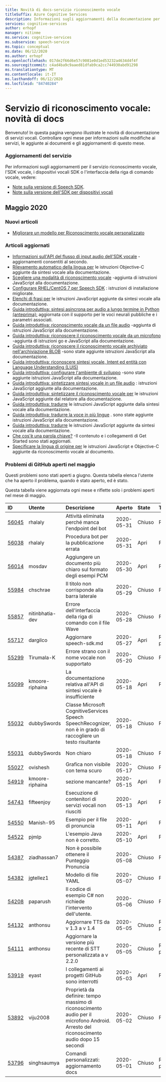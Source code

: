 ```yaml
---
title: Novità di docs-servizio riconoscimento vocale
titleSuffix: Azure Cognitive Services
description: Informazioni sugli aggiornamenti della documentazione per il servizio riconoscimento vocale di Azure.
services: cognitive-services
author: erhopf
manager: nitinme
ms.service: cognitive-services
ms.subservice: speech-service
ms.topic: conceptual
ms.date: 06/12/2020
ms.author: erhopf
ms.openlocfilehash: 017de2f66d6e57c9081e0d1ed53232a4634d4f4f
ms.sourcegitcommit: c4ad4ba9c9aaed81dfab9ca2cc744930abd91298
ms.translationtype: MT
ms.contentlocale: it-IT
ms.lasthandoff: 06/12/2020
ms.locfileid: "84740284"
---
```

# <a name="speech-service-whats-new-in-docs"></a>Servizio di riconoscimento vocale: novità di docs

Benvenuto! In questa pagina vengono illustrate le novità di documentazione di servizi vocali. Controllare ogni mese per informazioni sulle modifiche ai servizi, le aggiunte ai documenti e gli aggiornamenti di questo mese.

### <a name="service-updates"></a>Aggiornamenti del servizio

Per informazioni sugli aggiornamenti per il servizio riconoscimento vocale, l'SDK vocale, i dispositivi vocali SDK o l'interfaccia della riga di comando vocale, vedere:
* [Note sulla versione di Speech SDK](releasenotes.md).
* [Note sulla versione dell'SDK per dispositivi vocali](devices-sdk-release-notes.md)

## <a name="may-2020"></a>Maggio 2020

### <a name="new-articles"></a>Nuovi articoli

* [Migliorare un modello per Riconoscimento vocale personalizzato](how-to-custom-speech-improve-accuracy.md)

### <a name="updated-articles"></a>Articoli aggiornati

* [Informazioni sull'API del flusso di input audio dell'SDK vocale](how-to-use-audio-input-streams.md) -aggiornamenti consentiti al secondo.
* [Rilevamento automatico della lingua per](how-to-automatic-language-detection.md) le istruzioni Objective-C aggiunte da sintesi vocale alla documentazione.
* [Scegliere una modalità di riconoscimento vocale](how-to-choose-recognition-mode.md) -aggiunta di istruzioni JavaScript alla documentazione.
* [Configurare RHEL/CentOS 7 per Speech SDK](how-to-configure-rhel-centos-7.md) : istruzioni di installazione migliorate.
* [Elenchi di frasi per](how-to-phrase-lists.md) le istruzioni JavaScript aggiunte da sintesi vocale alla documentazione.
* [Guida introduttiva: sintesi asincrona per audio a lungo termine in Python (anteprima):](quickstarts/text-to-speech/async-synthesis-long-form-audio.md) aggiornata con il supporto per le voci neurali pubbliche e i parametri associati.
* [Guida introduttiva: riconoscimento vocale da un file audio](quickstarts/speech-to-text-from-file.md) -aggiunta di istruzioni JavaScript alla documentazione.
* [Guida introduttiva: riconoscere il riconoscimento vocale da un microfono](quickstarts/speech-to-text-from-microphone.md ) -aggiunta di istruzioni go e JavaScript alla documentazione.
* [Guida introduttiva: riconoscere il riconoscimento vocale archiviato nell'archiviazione BLOB](quickstarts/from-blob.md) -sono state aggiunte istruzioni JavaScript alla documentazione.
* [Guida introduttiva: riconoscere sintesi vocale, Intent ed entità con Language Understanding (LUIS)](quickstarts/intent-recognition.md)
* [Guida introduttiva: configurare l'ambiente di sviluppo](quickstarts/setup-platform.md) -sono state aggiunte istruzioni JavaScript alla documentazione.
* [Guida introduttiva: sintetizzare sintesi vocale in un file audio](quickstarts/text-to-speech-audio-file.md) : istruzioni JavaScript aggiunte alla documentazione.
* [Guida introduttiva: sintetizzare il riconoscimento vocale per](quickstarts/text-to-speech.md) le istruzioni JavaScript aggiunte dal relatore alla documentazione.
* [Guida introduttiva: tradurre](quickstarts/translate-speech-to-speech.md) le istruzioni JavaScript aggiunte dalla sintesi vocale alla documentazione.
* [Guida introduttiva: tradurre la voce in più lingue](quickstarts/translate-speech-to-text-multiple-languages.md) . sono state aggiunte istruzioni JavaScript alla documentazione.
* [Guida introduttiva: tradurre](quickstarts/translate-speech-to-text.md) le istruzioni JavaScript aggiunte da sintesi vocale alla documentazione.
* [Che cos'è una parola chiave?](custom-keyword-overview.md) -Il contenuto e i collegamenti di Get Started sono stati aggiornati.
* [Specificare la lingua di origine per](how-to-specify-source-language.md) le istruzioni JavaScript e Objective-C aggiunte da riconoscimento vocale al documento.

### <a name="github-issues-opened-in-may"></a>Problemi di GitHub aperti nel maggio

Questi problemi sono stati aperti a giugno. Questa tabella elenca l'utente che ha aperto il problema, quando è stato aperto, ed è stato.  

Questa tabella viene aggiornata ogni mese e riflette solo i problemi aperti nel mese di maggio.  

|ID|Utente|Descrizione|Aperto|State|Type|
| :--- | :--- | :--- | :--- | :--- | :--- |
|[56045](https://github.com/MicrosoftDocs/azure-docs/issues/56045)|rhalaly|Attività eliminata perché manca l'endpoint del bot|2020-05-31|Chiuso|Problema|
|[56038](https://github.com/MicrosoftDocs/azure-docs/issues/56038)|rhalaly|Procedura bot per la pubblicazione errata|2020-05-31|Apri|Problema|
|[56014](https://github.com/MicrosoftDocs/azure-docs/issues/56014)|mosdav|Aggiungere un documento più chiaro sul formato degli esempi PCM|2020-05-30|Apri|Problema|
|[55984](https://github.com/MicrosoftDocs/azure-docs/issues/55984)|chschrae|Il titolo non corrisponde alla barra laterale|2020-05-29|Chiuso|Problema|
|[55857](https://github.com/MicrosoftDocs/azure-docs/issues/55857)|nitinbhatia-dev|Errore dell'interfaccia della riga di comando con il file Wave|2020-05-28|Chiuso|Problema|
|[55717](https://github.com/MicrosoftDocs/azure-docs/pull/55717)|dargilco|Aggiornare speech-sdk.md|2020-05-27|Apri|Richiesta pull|
|[55299](https://github.com/MicrosoftDocs/azure-docs/issues/55299)|Tirumala-K|Errore strano con il nome vocale non supportato|2020-05-20|Chiuso|Problema|
|[55099](https://github.com/MicrosoftDocs/azure-docs/issues/55099)|kmoore-riphaina|La documentazione relativa all'API di sintesi vocale è insufficiente|2020-05-18|Apri|Problema|
|[55032](https://github.com/MicrosoftDocs/azure-docs/issues/55032)|dubbySwords|Classe Microsoft CognitiveServices Speech SpeechRecognizer, non è in grado di raccogliere un testo risultante|2020-05-18|Chiuso|Problema|
|[55031](https://github.com/MicrosoftDocs/azure-docs/issues/55031)|dubbySwords|Non chiaro|2020-05-18|Chiuso|Problema|
|[55027](https://github.com/MicrosoftDocs/azure-docs/issues/55027)|ovishesh|Grafica non visibile con tema scuro|2020-05-17|Chiuso|Problema|
|[54919](https://github.com/MicrosoftDocs/azure-docs/issues/54919)|kmoore-riphaina|sezione mancante?|2020-05-15|Apri|Problema|
|[54743](https://github.com/MicrosoftDocs/azure-docs/issues/54743)|fifteenjoy|Esecuzione di contenitori di servizi vocali non riusciti|2020-05-13|Apri|Problema|
|[54550](https://github.com/MicrosoftDocs/azure-docs/issues/54550)|Manish-95|Esempio per il file di pronuncia|2020-05-11|Apri|Problema|
|[54522](https://github.com/MicrosoftDocs/azure-docs/issues/54522)|pjmlp|L'esempio Java non è corretto.|2020-05-10|Apri|Problema|
|[54387](https://github.com/MicrosoftDocs/azure-docs/issues/54387)|ziadhassan7|Non è possibile ottenere il Punteggio Pronuncia|2020-05-08|Chiuso|Problema|
|[54382](https://github.com/MicrosoftDocs/azure-docs/issues/54382)|jgtellez1|Modello di file YAML|2020-05-07|Chiuso|Problema|
|[54208](https://github.com/MicrosoftDocs/azure-docs/issues/54208)|paparush|Il codice di esempio C# non richiede l'intervento dell'utente.|2020-05-06|Chiuso|Problema|
|[54132](https://github.com/MicrosoftDocs/azure-docs/pull/54132)|anthonsu|Aggiornare TTS da v 1.3 a v 1.4|2020-05-05|Chiuso|Richiesta pull|
|[54111](https://github.com/MicrosoftDocs/azure-docs/pull/54111)|anthonsu|Aggiornare la versione più recente di STT personalizzata a v 2.2.0|2020-05-05|Chiuso|Richiesta pull|
|[53919](https://github.com/MicrosoftDocs/azure-docs/issues/53919)|eyast|I collegamenti ai progetti GitHub sono interrotti|2020-05-03|Apri|Problema|
|[53892](https://github.com/MicrosoftDocs/azure-docs/issues/53892)|viju2008|Proprietà da definire: tempo massimo di riconoscimento audio per il microfono Android. Arresto del riconoscimento audio dopo 15 secondi|2020-05-02|Chiuso|Problema|
|[53796](https://github.com/MicrosoftDocs/azure-docs/pull/53796)|singhsaumya|Comandi personalizzati: aggiornamento docs|2020-05-01|Chiuso|Richiesta pull|
